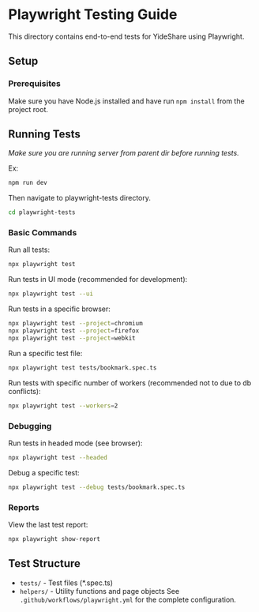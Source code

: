 # Playwright Testing Guide

This directory contains end-to-end tests for YideShare using Playwright.

## Setup

### Prerequisites

Make sure you have Node.js installed and have run `npm install` from the project root.

## Running Tests
_Make sure you are running server from parent dir before running tests._

Ex:
```bash
npm run dev
```
Then navigate to playwright-tests directory.
```bash
cd playwright-tests
```
### Basic Commands

Run all tests:

```bash
npx playwright test
```

Run tests in UI mode (recommended for development):

```bash
npx playwright test --ui
```

Run tests in a specific browser:

```bash
npx playwright test --project=chromium
npx playwright test --project=firefox
npx playwright test --project=webkit
```

Run a specific test file:

```bash
npx playwright test tests/bookmark.spec.ts
```

Run tests with specific number of workers (recommended not to due to db conflicts):

```bash
npx playwright test --workers=2
```

### Debugging

Run tests in headed mode (see browser):

```bash
npx playwright test --headed
```

Debug a specific test:

```bash
npx playwright test --debug tests/bookmark.spec.ts
```

### Reports

View the last test report:

```bash
npx playwright show-report
```

## Test Structure

- `tests/` - Test files (\*.spec.ts)
- `helpers/` - Utility functions and page objects
  See `.github/workflows/playwright.yml` for the complete configuration.
